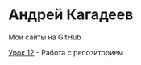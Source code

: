 

# Андрей Кагадеев
Мои сайты на GitHub 

[Урок 12](https://andreykagadeev.github.io/lesson_12/ "Мой первй сайт") - Работа с репозиторием 
